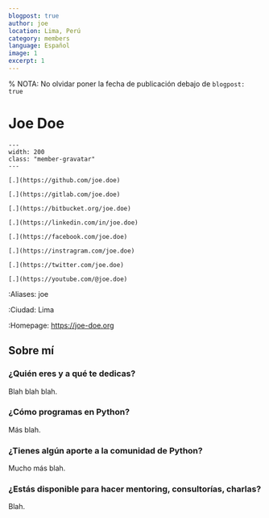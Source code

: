 ```yaml
---
blogpost: true
author: joe
location: Lima, Perú
category: members
language: Español
image: 1
excerpt: 1
---
```


% NOTA: No olvidar poner la fecha de publicación debajo de `blogpost: true`

# Joe Doe

```{gravatar} joe.doe@example.com
---
width: 200
class: "member-gravatar"
---
```

```{rst-class} i-icon social-media github
[.](https://github.com/joe.doe)
```
```{rst-class} i-icon social-media gitlab
[.](https://gitlab.com/joe.doe)
```
```{rst-class} i-icon social-media bitbucket
[.](https://bitbucket.org/joe.doe)
```
```{rst-class} i-icon social-media linkedin
[.](https://linkedin.com/in/joe.doe)
```
```{rst-class} i-icon social-media facebook
[.](https://facebook.com/joe.doe)
```
```{rst-class} i-icon social-media instagram
[.](https://instragram.com/joe.doe)
```
```{rst-class} i-icon social-media x-twitter
[.](https://twitter.com/joe.doe)
```
```{rst-class} i-icon social-media youtube
[.](https://youtube.com/@joe.doe)
```

:Aliases: joe

:Ciudad: Lima

:Homepage: https://joe-doe.org


## Sobre mí

### ¿Quién eres y a qué te dedicas?

Blah blah blah.

### ¿Cómo programas en Python?

Más blah.

### ¿Tienes algún aporte a la comunidad de Python?

Mucho más blah.

### ¿Estás disponible para hacer mentoring, consultorías, charlas?

Blah.
